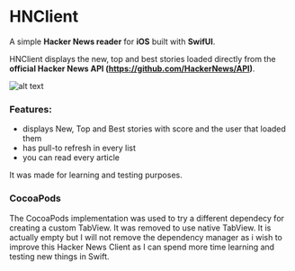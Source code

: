 # HNClient

A simple **Hacker News reader** for **iOS** built with **SwifUI**.

HNClient displays the new, top and best stories loaded directly from the **official Hacker News API (https://github.com/HackerNews/API)**.

![alt text](https://github.com/paolo-bae/swftUI-HNClient/blob/main/ScreenShots/BestStoriesFeed.PNG)

### Features:
- displays New, Top and Best stories with score and the user that loaded them 
- has pull-to refresh in every list
- you can read every article

It was made for learning and testing purposes.

### CocoaPods
The CocoaPods implementation was used to try a different dependecy for creating a custom TabView. It was removed to use native TabView. It is actually empty but I will not remove the dependency manager as i wish to improve this Hacker News Client as I can spend more time learning and testing new things in Swift. 
